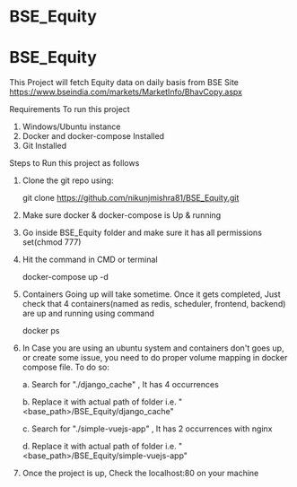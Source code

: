 # BSE_Equity


# BSE_Equity

This Project will fetch Equity data on daily basis from BSE Site https://www.bseindia.com/markets/MarketInfo/BhavCopy.aspx

Requirements To run this project

1. Windows/Ubuntu instance
2. Docker and docker-compose Installed
3. Git Installed

Steps to Run this project as follows


1. Clone the git repo using:
	
	git clone https://github.com/nikunjmishra81/BSE_Equity.git

2. Make sure docker & docker-compose is Up & running
3. Go inside BSE_Equity folder and make sure it has all permissions set(chmod 777)
4. Hit the command in CMD or terminal
	
	docker-compose up -d
5. Containers Going up will take sometime. Once it gets completed, Just check that 4 containers(named as redis, scheduler, frontend, backend) are up and running using command
	
	docker ps
6. In Case you are using an ubuntu system and containers don't goes up, or create some issue, you need to do proper volume mapping in docker compose file. To do so:
	
	
	a. Search for "./django_cache" , It has 4 occurrences
	
	b. Replace it with actual path of folder i.e. "<base_path>/BSE_Equity/django_cache"
	
	c. Search for "./simple-vuejs-app" , It has 2 occurrences with nginx
	
	d. Replace it with actual path of folder i.e. "<base_path>/BSE_Equity/simple-vuejs-app"
	
7. Once the project is up, Check the localhost:80 on your machine

